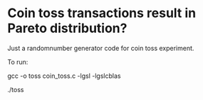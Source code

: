 # Coin toss transactions result in Pareto distribution?
Just a randomnumber generator code for coin toss experiment.

To run:

gcc -o toss coin_toss.c -lgsl -lgslcblas 

./toss
